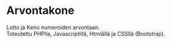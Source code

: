 # Arvontakone

Lotto ja Keno numeroiden arvontaan.  
Toteutettu PHPlla, Javascriptillä, Htmlällä ja CSSllä (Bootstrap).  
